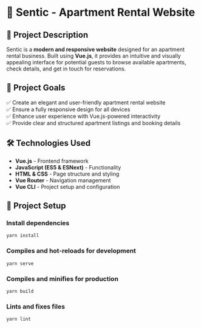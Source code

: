 # 🏡 Sentic - Apartment Rental Website  

## 📌 Project Description  
Sentic is a **modern and responsive website** designed for an apartment rental business. Built using **Vue.js**, it provides an intuitive and visually appealing interface for potential guests to browse available apartments, check details, and get in touch for reservations.  

## 🎯 Project Goals  
✅ Create an elegant and user-friendly apartment rental website  
✅ Ensure a fully responsive design for all devices  
✅ Enhance user experience with Vue.js-powered interactivity  
✅ Provide clear and structured apartment listings and booking details  

## 🛠️ Technologies Used  
- **Vue.js** - Frontend framework  
- **JavaScript (ES5 & ESNext)** - Functionality  
- **HTML & CSS** - Page structure and styling  
- **Vue Router** - Navigation management  
- **Vue CLI** - Project setup and configuration  

## 🚀 Project Setup  
### Install dependencies  

```
yarn install
```

### Compiles and hot-reloads for development
```
yarn serve
```

### Compiles and minifies for production
```
yarn build
```

### Lints and fixes files
```
yarn lint
```


